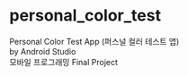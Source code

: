 # personal_color_test
Personal Color Test App (퍼스널 컬러 테스트 앱)
<br/>
by Android Studio
<br/>
모바일 프로그래밍 Final Project

